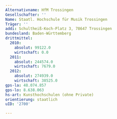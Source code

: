 ```yaml
---
Alternativname: HfM Trossingen
Gesellschafter: ''
Name: Staatl. Hochschule für Musik Trossingen
Träger: ''
addi: Schultheiß-Koch-Platz 3, 78647 Trossingen
bundesland: Baden-Württemberg
drittmittel:
  2010:
    absolut: 99122.0
    wirtschaft: 0.0
  2011:
    absolut: 244574.0
    wirtschaft: 7679.0
  2012:
    absolut: 274939.0
    wirtschaft: 38525.0
gps-la: 48.074.857
gps-lo: 8.638.063
hs-art: Kunsthochschulen (ohne Private)
orientierung: staatlich
uID: '2700'

---
```


